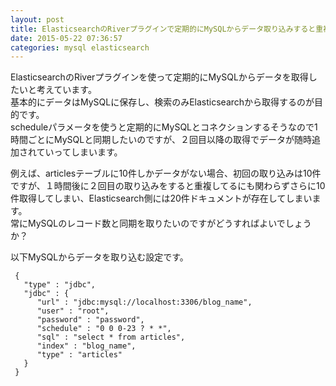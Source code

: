 ```yaml
---
layout: post
title: ElasticsearchのRiverプラグインで定期的にMySQLからデータ取り込みすると重複する
date: 2015-05-22 07:36:57
categories: mysql elasticsearch
---
```

<p>ElasticsearchのRiverプラグインを使って定期的にMySQLからデータを取得したいと考えています。<br>
基本的にデータはMySQLに保存し、検索のみElasticsearchから取得するのが目的です。<br>
scheduleパラメータを使うと定期的にMySQLとコネクションするそうなので1時間ごとにMySQLと同期したいのですが、２回目以降の取得でデータが随時追加されていってしまいます。</p>

<p>例えば、articlesテーブルに10件しかデータがない場合、初回の取り込みは10件ですが、１時間後に２回目の取り込みをすると重複してるにも関わらずさらに10件取得してしまい、Elasticsearch側には20件ドキュメントが存在してしまいます。<br>
常にMySQLのレコード数と同期を取りたいのですがどうすればよいでしょうか？</p>

<p>以下MySQLからデータを取り込む設定です。</p>

<pre><code> {
   "type" : "jdbc",
   "jdbc" : {
      "url" : "jdbc:mysql://localhost:3306/blog_name",
      "user" : "root",
      "password" : "password",
      "schedule" : "0 0 0-23 ? * *",
      "sql" : "select * from articles",
      "index" : "blog_name",
      "type" : "articles"
   }
 }
</code></pre>
